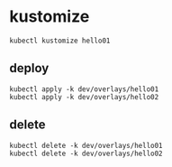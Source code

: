 # kustomize

```
kubectl kustomize hello01
```

## deploy

```
kubectl apply -k dev/overlays/hello01
kubectl apply -k dev/overlays/hello02
```

## delete

```
kubectl delete -k dev/overlays/hello01
kubectl delete -k dev/overlays/hello02
```
